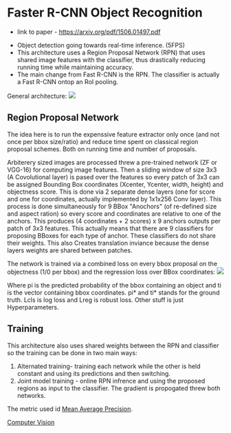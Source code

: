 # Faster R-CNN Object Recognition
* link to paper - https://arxiv.org/pdf/1506.01497.pdf

- Object detection going towards real-time inference. (5FPS)
- This architecture uses a Region Proposal Network (RPN) that uses shared image features with the classifier, thus drastically reducing running time while maintaining accuracy. 
- The main change from Fast R-CNN is the RPN. The classifier is actually a Fast R-CNN ontop an RoI pooling.

General architecture:
![](Pasted%20image%2020210111131854.png)

## Region Proposal Network
The idea here is to run the expenssive feature extractor only once (and not once per bbox size/ratio) and reduce time spent on classical region proposal schemes.
Both on running time and number of proposals.

Arbiterery sized images are processed threw a pre-trained network (ZF or VGG-16) for computing image features.
Then a sliding window of size 3x3 (A Covolutional layer) is pased over the features so every patch of 3x3 can be assigned Bounding Box coordinates (Xcenter, Ycenter, width, height) and objectness score.
This is done via 2 separate dense layers (one for score and one for coordinates, actually implemented by 1x1x256 Conv layer).
This process is done simultaneously for 9 BBox "Anochors" (of re-defined size and aspect ration) so every score and coordinates are relative to one of the anchors.
This produces (4 coordinates + 2 scores) x 9 anchors outputs per patch of 3x3 features.
This actually means that there are 9 classifiers for proposing BBoxes for each type of anchor. These classifiers do not share their weights. 
This also Creates translation inviance because the dense layers weights are shared between patches. 

The network is trained via a combined loss on every bbox proposal on the objectness (1/0 per bbox) and the regression loss over BBox coordinates:
![](Pasted%20image%2020210111133351.png)

Where pi is the predicted probability of the bbox containing an object and ti is the vector containing bbox coordinates.  pi* and ti* stands for the ground truth.
Lcls is log loss and Lreg is robust loss. Other stuff is just Hyperparameters.


## Training
This architecture also uses shared weights between the RPN and classifier so the training can be done in two main ways:
1) Alternated training- training each network while the other is held constant and using its predictions and then switching.
2) Joint model training - online RPN infrence and using the proposed regions as input to the classifier. The gradient is propogated threw both networks.

The metric used id [Mean Average Precision](Mean%20Average%20Precision.md).

[Computer Vision](Computer%20Vision.md)